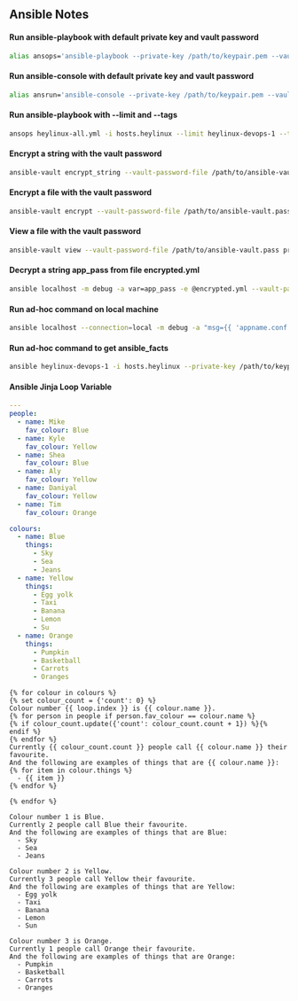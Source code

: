 Ansible Notes
---

#### Run ansible-playbook with default private key and vault password

```bash
alias ansops='ansible-playbook --private-key /path/to/keypair.pem --vault-password-file /path/to/ansible-vault.pass --become'
```

#### Run ansible-console with default private key and vault password

```bash
alias ansrun='ansible-console --private-key /path/to/keypair.pem --vault-password-file /path/to/ansible-vault.pass --become'
```

#### Run ansible-playbook with --limit and --tags

```bash
ansops heylinux-all.yml -i hosts.heylinux --limit heylinux-devops-1 --tags common-etc
```

#### Encrypt a string with the vault password

```bash
ansible-vault encrypt_string --vault-password-file /path/to/ansible-vault.pass 'real_app_pass' --name 'app_pass'
```

#### Encrypt a file with the vault password

```bash
ansible-vault encrypt --vault-password-file /path/to/ansible-vault.pass protected.key
```

#### View a file with the vault password

```bash
ansible-vault view --vault-password-file /path/to/ansible-vault.pass protected.key
```

#### Decrypt a string app_pass from file encrypted.yml

```bash
ansible localhost -m debug -a var=app_pass -e @encrypted.yml --vault-password-file /path/to/ansible-vault.pass
```

#### Run ad-hoc command on local machine

```bash
ansible localhost --connection=local -m debug -a "msg={{ 'appname.conf.j2' | basename | regex_replace('.j2') }}"
```

#### Run ad-hoc command to get ansible_facts

```bash
ansible heylinux-devops-1 -i hosts.heylinux --private-key /path/to/keypair.pem -m setup
```

#### Ansible Jinja Loop Variable

```yaml
---
people:
  - name: Mike
    fav_colour: Blue
  - name: Kyle
    fav_colour: Yellow
  - name: Shea
    fav_colour: Blue
  - name: Aly
    fav_colour: Yellow
  - name: Daniyal
    fav_colour: Yellow
  - name: Tim
    fav_colour: Orange

colours:
  - name: Blue
    things:
      - Sky
      - Sea
      - Jeans
  - name: Yellow
    things:
      - Egg yolk
      - Taxi
      - Banana
      - Lemon
      - Su
  - name: Orange
    things:
      - Pumpkin
      - Basketball
      - Carrots
      - Oranges
```

```jinja
{% for colour in colours %}
{% set colour_count = {'count': 0} %}
Colour number {{ loop.index }} is {{ colour.name }}.
{% for person in people if person.fav_colour == colour.name %}
{% if colour_count.update({'count': colour_count.count + 1}) %}{% endif %}
{% endfor %}
Currently {{ colour_count.count }} people call {{ colour.name }} their favourite.
And the following are examples of things that are {{ colour.name }}:
{% for item in colour.things %}
  - {{ item }}
{% endfor %}

{% endfor %}
```

```text
Colour number 1 is Blue.
Currently 2 people call Blue their favourite.
And the following are examples of things that are Blue:
  - Sky
  - Sea
  - Jeans

Colour number 2 is Yellow.
Currently 3 people call Yellow their favourite.
And the following are examples of things that are Yellow:
  - Egg yolk
  - Taxi
  - Banana
  - Lemon
  - Sun

Colour number 3 is Orange.
Currently 1 people call Orange their favourite.
And the following are examples of things that are Orange:
  - Pumpkin
  - Basketball
  - Carrots
  - Oranges
```
